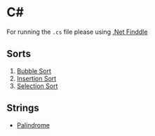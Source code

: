 # C#
For running the `.cs` file please using [.Net Finddle](https://dotnetfiddle.net/)

## Sorts

1. [Bubble Sort](src/Sorts/bubble-sort.cs)
2. [Insertion Sort](src/Sorts/insertion-sort.cs)
3. [Selection Sort](src/Sorts/selection-sort.cs)

## Strings
- [Palindrome](src/Strings/palindrome.cs)
